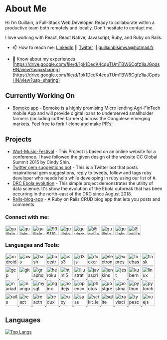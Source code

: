 # About Me

Hi I’m Guillain, a Full-Stack Web Developer. Ready to collaborate within a productive team both remotely and locally. Don't hesitate to contact me.

I love working with React, React Native, Javascript, Ruby, and Ruby on Rails.

- 📫 How to reach me: [LinkedIn](https://www.linkedin.com/in/guillain-bisimwa-8a8b7a7b/) || [Twitter](https://twitter.com/gullain_bisimwa) || guillainbisimwa@hotmail.fr

- 📄 Know about my experiences [https://drive.google.com/file/d/1pk1DedK4cquTUmTBW6Cgfz1iaJGpdsHN/view?usp=sharing](https://drive.google.com/file/d/1pk1DedK4cquTUmTBW6Cgfz1iaJGpdsHN/view?usp=sharing)

## Currently Working On

- [Bomoko app](https://github.com/guillainbisimwa/bomoko-app) - Bomoko is a highly promising Micro lending Agri-FinTech mobile App and will provide digital loans to underserved smallholder farmers (including coffee farmers) across the Congolese emerging markets. Feel free to fork / clone and make PR's!

## Projects

- [Worl-Music-Festival](https://guillainbisimwa.github.io/Worl-Music-Festival/) - This Project is based on an online website for a conference. I have followed the given design of the website CC Global Summit 2015 by Cindy Shin.
- [Twitter gem suggestions bot](https://github.com/guillainbisimwa/Twitter-gem-suggestions-bot) - This is a Twitter bot that posts inspirational gem suggestions, reply to tweets, follow and tags ruby developer who needs help while developing in ruby using our list of #.
- [DRC Ebola evolution](https://github.com/guillainbisimwa/DRC-ebola-evolution) - This simple project demonstrates the utility of data science. It's show the evolution of the Ebola outbreak that has been occurring in the north-east of the DRC since August 2018.
- [Rails-blog-app](https://fierce-reaches-67219.herokuapp.com/articles) - A Ruby on Rails CRUD blog app that lets you posts and comments

<h3 align="left">Connect with me:</h3>
<p align="left">
<a href="https://dev.to/guillainbisimwa" target="blank"><img align="center" src="https://cdn.jsdelivr.net/npm/simple-icons@3.0.1/icons/dev-dot-to.svg" alt="guillainbisimwa" height="30" width="40" /></a>
<a href="https://twitter.com/gullain_bisimwa" target="blank"><img align="center" src="https://cdn.jsdelivr.net/npm/simple-icons@3.0.1/icons/twitter.svg" alt="gullain_bisimwa" height="30" width="40" /></a>
<a href="https://linkedin.com/in/guillain-bisimwa" target="blank"><img align="center" src="https://cdn.jsdelivr.net/npm/simple-icons@3.0.1/icons/linkedin.svg" alt="guillain-bisimwa" height="30" width="40" /></a>
<a href="https://stackoverflow.com/users/9351183" target="blank"><img align="center" src="https://cdn.jsdelivr.net/npm/simple-icons@3.0.1/icons/stackoverflow.svg" alt="9351183" height="30" width="40" /></a>
<a href="https://kaggle.com/guillainbisimwa" target="blank"><img align="center" src="https://cdn.jsdelivr.net/npm/simple-icons@3.0.1/icons/kaggle.svg" alt="guillainbisimwa" height="30" width="40" /></a>
<a href="https://fb.com/guylarocheg" target="blank"><img align="center" src="https://cdn.jsdelivr.net/npm/simple-icons@3.0.1/icons/facebook.svg" alt="guylarocheg" height="30" width="40" /></a>
<a href="https://medium.com/@guillainbisimwa" target="blank"><img align="center" src="https://cdn.jsdelivr.net/npm/simple-icons@3.0.1/icons/medium.svg" alt="@guillainbisimwa" height="30" width="40" /></a>
<a href="https://www.hackerrank.com/guillainbisimwa" target="blank"><img align="center" src="https://cdn.jsdelivr.net/npm/simple-icons@3.0.1/icons/hackerrank.svg" alt="guillainbisimwa" height="30" width="40" /></a>
<a href="https://www.leetcode.com/guillainbisimwa" target="blank"><img align="center" src="https://cdn.jsdelivr.net/npm/simple-icons@3.0.1/icons/leetcode.svg" alt="guillainbisimwa" height="30" width="40" /></a>
<a href="https://www.hackerearth.com/@guillainbisimwa" target="blank"><img align="center" src="https://cdn.jsdelivr.net/npm/simple-icons@3.0.1/icons/hackerearth.svg" alt="@guillainbisimwa" height="30" width="40" /></a>
</p>

<h3 align="left">Languages and Tools:</h3>
<p align="left"> <a href="https://developer.android.com" target="_blank"> <img src="https://devicons.github.io/devicon/devicon.git/icons/android/android-original-wordmark.svg" alt="android" width="40" height="40"/> </a> <a href="https://aws.amazon.com" target="_blank"> <img src="https://devicons.github.io/devicon/devicon.git/icons/amazonwebservices/amazonwebservices-original-wordmark.svg" alt="aws" width="40" height="40"/> </a> <a href="https://www.gnu.org/software/bash/" target="_blank"> <img src="https://www.vectorlogo.zone/logos/gnu_bash/gnu_bash-icon.svg" alt="bash" width="40" height="40"/> </a> <a href="https://getbootstrap.com" target="_blank"> <img src="https://devicons.github.io/devicon/devicon.git/icons/bootstrap/bootstrap-plain.svg" alt="bootstrap" width="40" height="40"/> </a> <a href="https://www.w3schools.com/css/" target="_blank"> <img src="https://devicons.github.io/devicon/devicon.git/icons/css3/css3-original-wordmark.svg" alt="css3" width="40" height="40"/> </a> <a href="https://d3js.org/" target="_blank"> <img src="https://devicons.github.io/devicon/devicon.git/icons/d3js/d3js-original.svg" alt="d3js" width="40" height="40"/> </a> <a href="https://www.docker.com/" target="_blank"> <img src="https://devicons.github.io/devicon/devicon.git/icons/docker/docker-original-wordmark.svg" alt="docker" width="40" height="40"/> </a> <a href="https://www.electronjs.org" target="_blank"> <img src="https://devicons.github.io/devicon/devicon.git/icons/electron/electron-original.svg" alt="electron" width="40" height="40"/> </a> <a href="https://expressjs.com" target="_blank"> <img src="https://devicons.github.io/devicon/devicon.git/icons/express/express-original-wordmark.svg" alt="express" width="40" height="40"/> </a> <a href="https://firebase.google.com/" target="_blank"> <img src="https://www.vectorlogo.zone/logos/firebase/firebase-icon.svg" alt="firebase" width="40" height="40"/> </a> <a href="https://flask.palletsprojects.com/" target="_blank"> <img src="https://www.vectorlogo.zone/logos/pocoo_flask/pocoo_flask-icon.svg" alt="flask" width="40" height="40"/> </a> <a href="https://cloud.google.com" target="_blank"> <img src="https://www.vectorlogo.zone/logos/google_cloud/google_cloud-icon.svg" alt="gcp" width="40" height="40"/> </a> <a href="https://git-scm.com/" target="_blank"> <img src="https://www.vectorlogo.zone/logos/git-scm/git-scm-icon.svg" alt="git" width="40" height="40"/> </a> <a href="https://graphql.org" target="_blank"> <img src="https://www.vectorlogo.zone/logos/graphql/graphql-icon.svg" alt="graphql" width="40" height="40"/> </a> <a href="https://heroku.com" target="_blank"> <img src="https://www.vectorlogo.zone/logos/heroku/heroku-icon.svg" alt="heroku" width="40" height="40"/> </a> <a href="https://www.w3.org/html/" target="_blank"> <img src="https://devicons.github.io/devicon/devicon.git/icons/html5/html5-original-wordmark.svg" alt="html5" width="40" height="40"/> </a> <a href="https://www.adobe.com/in/products/illustrator.html" target="_blank"> <img src="https://www.vectorlogo.zone/logos/adobe_illustrator/adobe_illustrator-icon.svg" alt="illustrator" width="40" height="40"/> </a> <a href="https://developer.mozilla.org/en-US/docs/Web/JavaScript" target="_blank"> <img src="https://devicons.github.io/devicon/devicon.git/icons/javascript/javascript-original.svg" alt="javascript" width="40" height="40"/> </a> <a href="https://www.jenkins.io" target="_blank"> <img src="https://www.vectorlogo.zone/logos/jenkins/jenkins-icon.svg" alt="jenkins" width="40" height="40"/> </a> <a href="https://jestjs.io" target="_blank"> <img src="https://www.vectorlogo.zone/logos/jestjsio/jestjsio-icon.svg" alt="jest" width="40" height="40"/> </a> <a href="https://kubernetes.io" target="_blank"> <img src="https://www.vectorlogo.zone/logos/kubernetes/kubernetes-icon.svg" alt="kubernetes" width="40" height="40"/> </a> <a href="https://www.linux.org/" target="_blank"> <img src="https://devicons.github.io/devicon/devicon.git/icons/linux/linux-original.svg" alt="linux" width="40" height="40"/> </a> <a href="https://mariadb.org/" target="_blank"> <img src="https://www.vectorlogo.zone/logos/mariadb/mariadb-icon.svg" alt="mariadb" width="40" height="40"/> </a> <a href="https://www.mongodb.com/" target="_blank"> <img src="https://devicons.github.io/devicon/devicon.git/icons/mongodb/mongodb-original-wordmark.svg" alt="mongodb" width="40" height="40"/> </a> <a href="https://www.mysql.com/" target="_blank"> <img src="https://devicons.github.io/devicon/devicon.git/icons/mysql/mysql-original-wordmark.svg" alt="mysql" width="40" height="40"/> </a> <a href="https://www.nginx.com" target="_blank"> <img src="https://devicons.github.io/devicon/devicon.git/icons/nginx/nginx-original.svg" alt="nginx" width="40" height="40"/> </a> <a href="https://nodejs.org" target="_blank"> <img src="https://devicons.github.io/devicon/devicon.git/icons/nodejs/nodejs-original-wordmark.svg" alt="nodejs" width="40" height="40"/> </a> <a href="https://opencv.org/" target="_blank"> <img src="https://www.vectorlogo.zone/logos/opencv/opencv-icon.svg" alt="opencv" width="40" height="40"/> </a> <a href="https://www.photoshop.com/en" target="_blank"> <img src="https://devicons.github.io/devicon/devicon.git/icons/photoshop/photoshop-plain.svg" alt="photoshop" width="40" height="40"/> </a> <a href="https://www.postgresql.org" target="_blank"> <img src="https://devicons.github.io/devicon/devicon.git/icons/postgresql/postgresql-original-wordmark.svg" alt="postgresql" width="40" height="40"/> </a> <a href="https://postman.com" target="_blank"> <img src="https://www.vectorlogo.zone/logos/getpostman/getpostman-icon.svg" alt="postman" width="40" height="40"/> </a> <a href="https://www.python.org" target="_blank"> <img src="https://devicons.github.io/devicon/devicon.git/icons/python/python-original.svg" alt="python" width="40" height="40"/> </a> <a href="https://pytorch.org/" target="_blank"> <img src="https://www.vectorlogo.zone/logos/pytorch/pytorch-icon.svg" alt="pytorch" width="40" height="40"/> </a> <a href="https://rubyonrails.org" target="_blank"> <img src="https://devicons.github.io/devicon/devicon.git/icons/rails/rails-original-wordmark.svg" alt="rails" width="40" height="40"/> </a> <a href="https://reactjs.org/" target="_blank"> <img src="https://devicons.github.io/devicon/devicon.git/icons/react/react-original-wordmark.svg" alt="react" width="40" height="40"/> </a> <a href="https://reactnative.dev/" target="_blank"> <img src="https://reactnative.dev/img/header_logo.svg" alt="reactnative" width="40" height="40"/> </a> <a href="https://redux.js.org" target="_blank"> <img src="https://devicons.github.io/devicon/devicon.git/icons/redux/redux-original.svg" alt="redux" width="40" height="40"/> </a> <a href="https://www.ruby-lang.org/en/" target="_blank"> <img src="https://devicons.github.io/devicon/devicon.git/icons/ruby/ruby-original-wordmark.svg" alt="ruby" width="40" height="40"/> </a> <a href="https://sass-lang.com" target="_blank"> <img src="https://devicons.github.io/devicon/devicon.git/icons/sass/sass-original.svg" alt="sass" width="40" height="40"/> </a> <a href="https://scikit-learn.org/" target="_blank"> <img src="https://upload.wikimedia.org/wikipedia/commons/0/05/Scikit_learn_logo_small.svg" alt="scikit_learn" width="40" height="40"/> </a> <a href="https://www.sqlite.org/" target="_blank"> <img src="https://www.vectorlogo.zone/logos/sqlite/sqlite-icon.svg" alt="sqlite" width="40" height="40"/> </a> <a href="https://travis-ci.org" target="_blank"> <img src="https://www.vectorlogo.zone/logos/travis-ci/travis-ci-icon.svg" alt="travisci" width="40" height="40"/> </a> <a href="https://www.typescriptlang.org/" target="_blank"> <img src="https://devicons.github.io/devicon/devicon.git/icons/typescript/typescript-original.svg" alt="typescript" width="40" height="40"/> </a> <a href="https://vuejs.org/" target="_blank"> <img src="https://devicons.github.io/devicon/devicon.git/icons/vuejs/vuejs-original-wordmark.svg" alt="vuejs" width="40" height="40"/> </a> </p>

## Languages

[![Top Langs](https://github-readme-stats.vercel.app/api/top-langs/?username=guillainbisimwa&layout=compact&langs_count=7)](https://github.com/guillainbisimwa)
